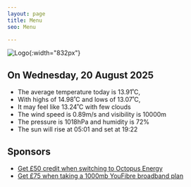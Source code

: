 ```yaml
---
layout: page
title: Menu
seo: Menu

---
```


![Logo](/images/logo.jpg){:width="832px"}

<!-- weather_marker starts -->
## On Wednesday, 20 August 2025

- The average temperature today is 13.91˚C,
- With highs of 14.98˚C and lows of 13.07˚C,
- It may feel like 13.24˚C with few clouds
- The wind speed is 0.89m/s and visibility is 10000m
- The pressure is 1018hPa and humidity is 72%
- The sun will rise at 05:01 and set at 19:22

<!-- weather_marker ends -->

## Sponsors

- [Get £50 credit when switching to Octopus Energy](https://bit.ly/3oD1nnS)
- [Get £75 when taking a 1000mb YouFibre broadband plan](https://aklam.io/91zWhU?)
